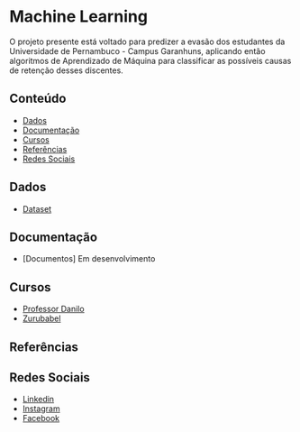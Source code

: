 # Machine Learning
O projeto presente está voltado para predizer a evasão dos estudantes da Universidade de Pernambuco - Campus Garanhuns, aplicando então algoritmos de Aprendizado de Máquina para classificar as possíveis causas de retenção desses discentes.

## Conteúdo
<!-- toc -->
  * [Dados](#dados)
  * [Documentação](#documentação)
  * [Cursos](#cursos)
  * [Referências](#referências)
  * [Redes Sociais](#redes-sociais)
<!-- toc stop -->

## Dados
 - [Dataset](https://github.com/niscas123/Machine_Learning/tree/master/datasets)
 
## Documentação
 - [Documentos] Em desenvolvimento
 
## Cursos
 - [Professor Danilo](https://www.youtube.com/c/ProfDaniloDS/playlists)
 - [Zurubabel](https://www.youtube.com/c/Zurubabel/playlists)

## Referências

## Redes Sociais
 - [Linkedin](https://www.linkedin.com/in/n%C3%ADcollas-ivanno-093532134/)
 - [Instagram](https://www.instagram.com/nicollasivanno/)
 - [Facebook](https://www.facebook.com/nicollas.ivanno/)
